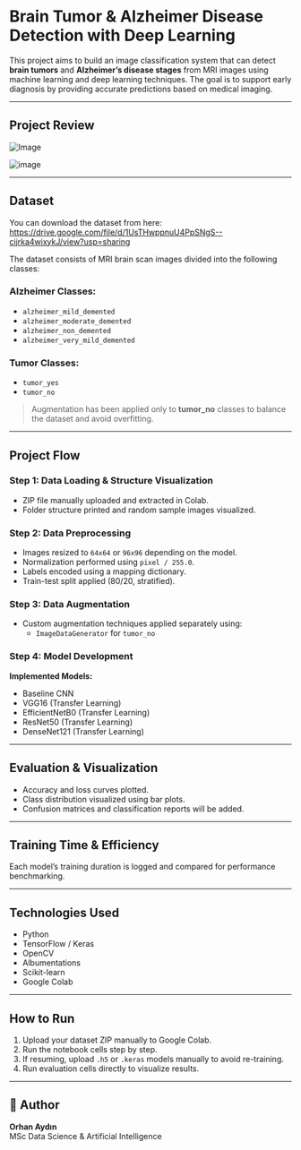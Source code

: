# Brain Tumor & Alzheimer Disease Detection with Deep Learning

This project aims to build an image classification system that can detect **brain tumors** and **Alzheimer’s disease stages** from MRI images using machine learning and deep learning techniques. The goal is to support early diagnosis by providing accurate predictions based on medical imaging.

---

## Project Review

![Image](https://github.com/user-attachments/assets/eebabb60-9e96-48a5-a1c7-d2c467c967ff)

![image](https://github.com/user-attachments/assets/6a7bdb31-17d4-4a60-8d5f-414d7b7178e5)

---


## Dataset

You can download the dataset from here: https://drive.google.com/file/d/1UsTHwppnuU4PpSNgS--cijrka4wixykJ/view?usp=sharing

The dataset consists of MRI brain scan images divided into the following classes:

### Alzheimer Classes:
- `alzheimer_mild_demented`
- `alzheimer_moderate_demented`
- `alzheimer_non_demented`
- `alzheimer_very_mild_demented`

### Tumor Classes:
- `tumor_yes`
- `tumor_no`

> Augmentation has been applied only to **tumor_no** classes to balance the dataset and avoid overfitting.

---

## Project Flow

### Step 1: Data Loading & Structure Visualization
- ZIP file manually uploaded and extracted in Colab.
- Folder structure printed and random sample images visualized.

### Step 2: Data Preprocessing
- Images resized to `64x64` or `96x96` depending on the model.
- Normalization performed using `pixel / 255.0`.
- Labels encoded using a mapping dictionary.
- Train-test split applied (80/20, stratified).

### Step 3: Data Augmentation
- Custom augmentation techniques applied separately using:
  - `ImageDataGenerator` for `tumor_no`

### Step 4: Model Development

**Implemented Models:**
- Baseline CNN
- VGG16 (Transfer Learning)
- EfficientNetB0 (Transfer Learning)
- ResNet50 (Transfer Learning)
- DenseNet121 (Transfer Learning)
---

## Evaluation & Visualization

- Accuracy and loss curves plotted.
- Class distribution visualized using bar plots.
- Confusion matrices and classification reports will be added.

---

## Training Time & Efficiency

Each model’s training duration is logged and compared for performance benchmarking.

---

## Technologies Used

- Python
- TensorFlow / Keras
- OpenCV
- Albumentations
- Scikit-learn
- Google Colab

---

## How to Run

1. Upload your dataset ZIP manually to Google Colab.
2. Run the notebook cells step by step.
3. If resuming, upload `.h5` or `.keras` models manually to avoid re-training.
4. Run evaluation cells directly to visualize results.

---

## 👤 Author

**Orhan Aydın**  
MSc Data Science & Artificial Intelligence  



